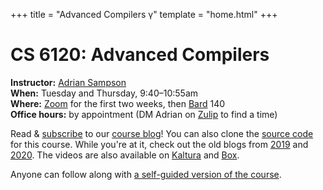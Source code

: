 +++
title = "Advanced Compilers γ"
template = "home.html"
+++
# CS 6120: Advanced Compilers

**Instructor:** [Adrian Sampson][adrian]  
**When:** Tuesday and Thursday, 9:40–10:55am  
**Where:** [Zoom][] for the first two weeks, then [Bard][] 140  
**Office hours:** by appointment (DM Adrian on [Zulip][] to find a time)

Read & [subscribe][rss] to our [course blog][blog]!
You can also clone the [source code][gh] for this course.
While you're at it, check out the old blogs from [2019][blog2019] and [2020][blog2020].
The videos are also available on [Kaltura][] and [Box][box].

Anyone can follow along with [a self-guided version of the course][self-guided].

[adrian]: https://www.cs.cornell.edu/~asampson/
[zulip]: https://cs6120.zulipchat.com
[zoom]: https://www.cs.cornell.edu/courses/cs6120/2022sp/private/zoom.html
[blog]: @/blog/_index.md
[rss]: rss.xml
[gh]: https://github.com/sampsyo/cs6120
[blog2019]: https://www.cs.cornell.edu/courses/cs6120/2019fa/blog/
[blog2020]: https://www.cs.cornell.edu/courses/cs6120/2020fa/blog/
[kaltura]: https://vod.video.cornell.edu/channel/CS%2B6120/179754792
[box]: https://cornell.box.com/s/wb3387ebfbte9btx3weekmc8nij5glep
[lesson]: @/lesson/_index.md
[self-guided]: @/self-guided.md
[bard]: https://www.fs.cornell.edu/fs/facinfo/fs_facilInfo.cfm?facil_cd=2070
